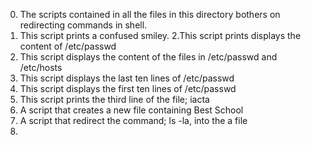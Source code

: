 0. The scripts contained in all the files in this directory bothers on redirecting commands in shell.
1. This script prints a confused smiley.
2.This script prints displays the content of /etc/passwd
3. This script displays the content of the files in /etc/passwd and /etc/hosts
4. This script displays the last ten lines of /etc/passwd
5. This script displays the first ten lines of /etc/passwd
6. This script prints the third line of the file; iacta
7. A script that creates a new file containing Best School
8. A script that redirect the command; ls -la, into the a file
9. 
